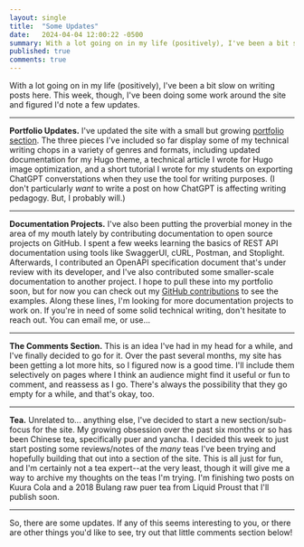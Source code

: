 ```yaml
---
layout: single
title:  "Some Updates"
date:   2024-04-04 12:00:22 -0500
summary: With a lot going on in my life (positively), I've been a bit slow on writing posts here. This week, though, I've been doing some work around the site and figured I'd note a few updates.
published: true
comments: true
---
```


With a lot going on in my life (positively), I've been a bit slow on writing posts here. This week, though, I've been doing some work around the site and figured I'd note a few updates.

--------

**Portfolio Updates.** I've updated the site with a small but growing [portfolio section](/portfolio ). The three pieces I've included so far display some of my technical writing chops in a variety of genres and formats, including updated documentation for my Hugo theme, a technical article I wrote for Hugo image optimization, and a short tutorial I wrote for my students on exporting ChatGPT converstations when they use the tool for writing purposes. (I don't particularly _want_ to write a post on how ChatGPT is affecting writing pedagogy. But, I probably will.)

-----------

**Documentation Projects.** I've also been putting the proverbial money in the area of my mouth lately by contributing documentation to open source projects on GitHub. I spent a few weeks learning the basics of REST API documentation using tools like SwaggerUI, cURL, Postman, and Stoplight. Afterwards, I contributed an OpenAPI specification document that's under review with its developer, and I've also contributed some smaller-scale documentation to another project. I hope to pull these into my portfolio soon, but for now you can check out my [GitHub contributions](https://github.com/rickwysocki) to see the examples. Along these lines, I'm looking for more documentation projects to work on. If you're in need of some solid technical writing, don't hesitate to reach out. You can email me, or use...


-------------

**The Comments Section.** This is an idea I've had in my head for a while, and I've finally decided to go for it. Over the past several months, my site has been getting a lot more hits, so I figured now is a good time. I'll include them selectively on pages where I think an audience might find it useful or fun to comment, and reassess as I go. There's always the possibility that they go empty for a while, and that's okay, too. 


---------------

**Tea.** Unrelated to... anything else, I've decided to start a new section/sub-focus for the site. My growing obsession over the past six months or so has been Chinese tea, specifically puer and yancha. I decided this week to just start posting some reviews/notes of the _many_ teas I've been trying and hopefully building that out into a section of the site. This is all just for fun, and I'm certainly not a tea expert--at the very least, though it will give me a way to archive my thoughts on the teas I'm trying. I'm finishing two posts on Kuura Cola and a 2018 Bulang raw puer tea from Liquid Proust that I'll publish soon.

----------

So, there are some updates. If any of this seems interesting to you, or there are other things you'd like to see, try out that little comments section below!


